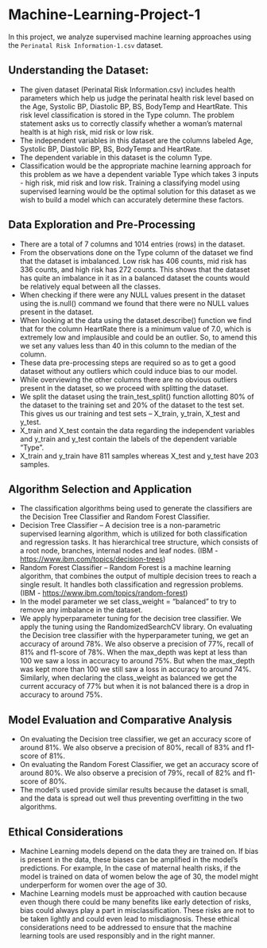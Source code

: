 # Machine-Learning-Project-1

In this project, we analyze supervised machine learning approaches using the `Perinatal Risk Information-1.csv` dataset.


## Understanding the Dataset:

* The given dataset (Perinatal Risk Information.csv) includes health parameters which help us judge the perinatal health risk level based on the Age, Systolic BP, Diastolic BP, BS, BodyTemp and HeartRate. This risk level classification is stored in the Type column. The problem statement asks us to correctly classify whether a woman’s maternal health is at high risk, mid risk or low risk.
* The independent variables in this dataset are the columns labeled Age, Systolic BP, Diastolic BP, BS, BodyTemp and HeartRate.
* The dependent variable in this dataset is the column Type.
* Classification would be the appropriate machine learning approach for this problem as we have a dependent variable Type which takes 3 inputs - high risk, mid risk and low risk. Training a classifying model using supervised learning would be the optimal solution for this dataset as we wish to build a model which can accurately determine these factors.

## Data Exploration and Pre-Processing

* There are a total of 7 columns and 1014 entries (rows) in the dataset.
* From the observations done on the Type column of the dataset we find that the dataset is imbalanced. Low risk has 406 counts, mid risk has 336 counts, and high risk has 272 counts. This shows that the dataset has quite an imbalance in it as in a balanced dataset the counts would be relatively equal between all the classes.
* When checking if there were any NULL values present in the dataset using the is.null() command we found that there were no NULL values present in the dataset.
* When looking at the data using the dataset.describe() function we find that for the column HeartRate there is a minimum value of 7.0, which is extremely low and implausible and could be an outlier. So, to amend this we set any values less than 40 in this column to the median of the column.
* These data pre-processing steps are required so as to get a good dataset without any outliers which could induce bias to our model.
* While overviewing the other columns there are no obvious outliers present in the dataset, so we proceed with splitting the dataset.
* We split the dataset using the train_test_split() function allotting 80% of the dataset to the training set and 20% of the dataset to the test set. This gives us our training and test sets – X_train, y_train, X_test and y_test.
* X_train and X_test contain the data regarding the independent variables and y_train and y_test contain the labels of the dependent variable “Type”.
* X_train and y_train have 811 samples whereas X_test and y_test have 203 samples.


## Algorithm Selection and Application
* The classification algorithms being used to generate the classifiers are the Decision Tree Classifier and Random Forest Classifier.
* Decision Tree Classifier – A decision tree is a non-parametric supervised learning algorithm, which is utilized for both classification and regression tasks. It has hierarchical tree structure, which consists of a root node, branches, internal nodes and leaf nodes. (IBM - https://www.ibm.com/topics/decision-trees)
* Random Forest Classifier – Random Forest is a machine learning algorithm, that combines the output of multiple decision trees to reach a single result. It handles both classification and regression problems. (IBM - https://www.ibm.com/topics/random-forest)
* In the model parameter we set class_weight = “balanced” to try to remove any imbalance in the dataset.
* We apply hyperparameter tuning for the decision tree classifier. We apply the tuning using the RandomizedSearchCV library. On evaluating the Decision tree classifier with the hyperparameter tuning, we get an accuracy of around 78%. We also observe a precision of 77%, recall of 81% and f1-score of 78%.
When the max_depth was kept at less than 100 we saw a loss in accuracy to around 75%. But when the max_depth was kept more than 100 we still saw a loss in accuracy to around 74%. Similarly, when declaring the class_weight as balanced we get the current accuracy of 77% but when it is not balanced there is a drop in accuracy to around 75%.

## Model Evaluation and Comparative Analysis
* On evaluating the Decision tree classifier, we get an accuracy score of around 81%. We also observe a precision of 80%, recall of 83% and f1-score of 81%.
* On evaluating the Random Forest Classifier, we get an accuracy score of around 80%. We also observe a precision of 79%, recall of 82% and f1-score of 80%.
* The model’s used provide similar results because the dataset is small, and the data is spread out well thus preventing overfitting in the two algorithms.

## Ethical Considerations
* Machine Learning models depend on the data they are trained on. If bias is present in the data, these biases can be amplified in the model’s predictions. For example, In the case of maternal health risks, if the model is trained on data of women below the age of 30, the model might underperform for women over the age of 30.
* Machine Learning models must be approached with caution because even though there could be many benefits like early detection of risks, bias could always play a part in misclassification. These risks are not to be taken lightly and could even lead to misdiagnosis. These ethical considerations need to be addressed to ensure that the machine learning tools are used responsibly and in the right manner.



